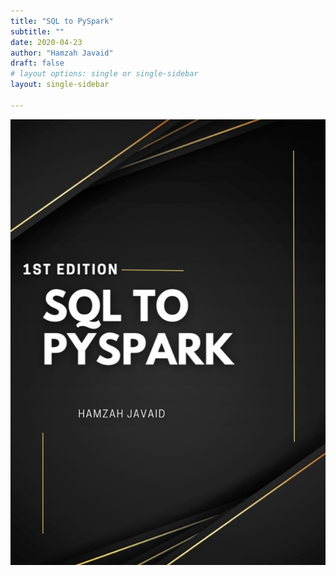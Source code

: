 ```yaml
---
title: "SQL to PySpark"
subtitle: ""
date: 2020-04-23
author: "Hamzah Javaid"
draft: false
# layout options: single or single-sidebar
layout: single-sidebar

---
```


![Coming Soon](featured-hex.png)

